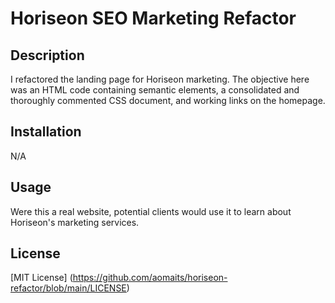 # Horiseon SEO Marketing Refactor

## Description
I refactored the landing page for Horiseon marketing. The objective here was an HTML code containing semantic elements, a consolidated and thoroughly commented CSS document, and working links on the homepage. 

## Installation
N/A

## Usage
Were this a real website, potential clients would use it to learn about Horiseon's marketing services. 

## License
[MIT License] (https://github.com/aomaits/horiseon-refactor/blob/main/LICENSE)
